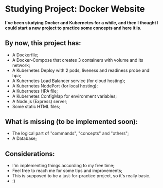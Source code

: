 # Studying Project: Docker Website
#### I've been studying Docker and Kubernetes for a while, and then I thought I could start a new project to practice some concepts and here it is.

## By now, this project has:

- A Dockerfile;
- A Docker-Compose that creates 3 containers with volume and its network;
- A Kubernetes Deploy with 2 pods, liveness and readiness probe and hpa;
- A Kubernetes Load Balancer service (for cloud hosting);
- A Kubernetes NodePort (for local hosting);
- A Kubernetes HPA file;
- A Kubernetes ConfigMap for environment variables;
- A Node.js (Express) server;
- Some static HTML files;

## What is missing (to be implemented soon):

- The logical part of "commands", "concepts" and "others";
- A Database;

## Considerations:

- I'm implementing things according to my free time;
- Feel free to reach me for some tips and improvements;
- This is supposed to be a just-for-practice project, so it's really basic.
- :)
